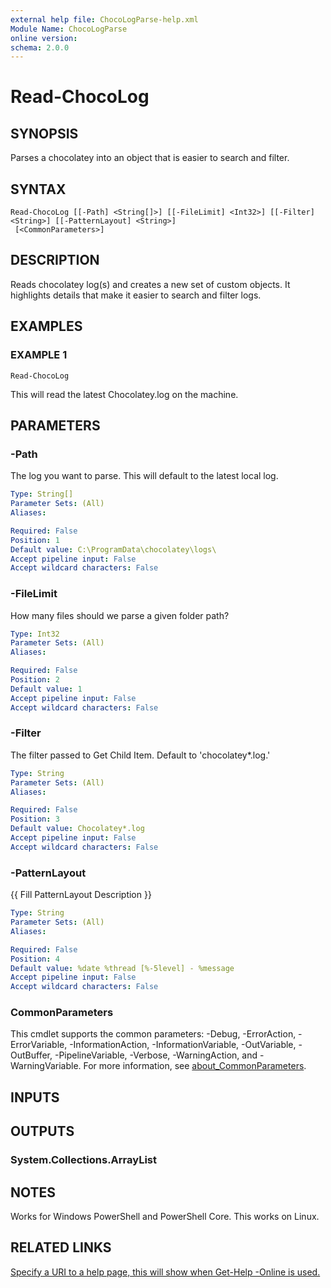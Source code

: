 ```yaml
---
external help file: ChocoLogParse-help.xml
Module Name: ChocoLogParse
online version:
schema: 2.0.0
---
```


# Read-ChocoLog

## SYNOPSIS
Parses a chocolatey into an object that is easier to search and filter.

## SYNTAX

```
Read-ChocoLog [[-Path] <String[]>] [[-FileLimit] <Int32>] [[-Filter] <String>] [[-PatternLayout] <String>]
 [<CommonParameters>]
```

## DESCRIPTION
Reads chocolatey log(s) and creates a new set of custom objects.
It highlights
details that make it easier to search and filter logs.

## EXAMPLES

### EXAMPLE 1
```
Read-ChocoLog
```

This will read the latest Chocolatey.log on the machine.

## PARAMETERS

### -Path
The log you want to parse.
This will default to the latest local log.

```yaml
Type: String[]
Parameter Sets: (All)
Aliases:

Required: False
Position: 1
Default value: C:\ProgramData\chocolatey\logs\
Accept pipeline input: False
Accept wildcard characters: False
```

### -FileLimit
How many files should we parse a given folder path?

```yaml
Type: Int32
Parameter Sets: (All)
Aliases:

Required: False
Position: 2
Default value: 1
Accept pipeline input: False
Accept wildcard characters: False
```

### -Filter
The filter passed to Get Child Item.
Default to 'chocolatey*.log.'

```yaml
Type: String
Parameter Sets: (All)
Aliases:

Required: False
Position: 3
Default value: Chocolatey*.log
Accept pipeline input: False
Accept wildcard characters: False
```

### -PatternLayout
{{ Fill PatternLayout Description }}

```yaml
Type: String
Parameter Sets: (All)
Aliases:

Required: False
Position: 4
Default value: %date %thread [%-5level] - %message
Accept pipeline input: False
Accept wildcard characters: False
```

### CommonParameters
This cmdlet supports the common parameters: -Debug, -ErrorAction, -ErrorVariable, -InformationAction, -InformationVariable, -OutVariable, -OutBuffer, -PipelineVariable, -Verbose, -WarningAction, and -WarningVariable. For more information, see [about_CommonParameters](http://go.microsoft.com/fwlink/?LinkID=113216).

## INPUTS

## OUTPUTS

### System.Collections.ArrayList
## NOTES
Works for Windows PowerShell and PowerShell Core.
This works on Linux.

## RELATED LINKS

[Specify a URI to a help page, this will show when Get-Help -Online is used.]()

